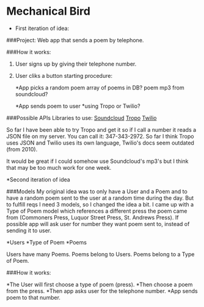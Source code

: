 # Mechanical Bird
  
* First iteration of idea:

###Project:
    Web app that sends a poem by telephone.

###How it works:

1. User signs up by giving their telephone number.

2. User cliks a button starting procedure:

   *App picks a random poem
        array of poems in DB?
        poem mp3 from soundcloud?

   *App sends poem to user 
        *using Tropo or Twilio?

###Possible APIs Libraries to use:
    [Soundcloud](http://developers.soundcloud.com/) 
    [Tropo](https://www.tropo.com/docs/webapi/quickstarts/making-call)
    [Twilio](https://www.twilio.com/docs/api/rest/making-calls)

So far I have been able to try Tropo and get it so if I call a number it reads a JSON file on my server. You can call it: 347-343-2972. So far I think Tropo uses JSON and Twilio uses its own language, Twilio's docs seem outdated (from 2010). 

It would be great if I could somehow use Soundcloud's mp3's but I think that may be too much work for one week.

*Second iteration of idea

###Models
My original idea was to only have a User and a Poem and to have a random poem sent to the user at a random time during the day. But to fulfill reqs I need 3 models, so I changed the idea a bit. I came up with a Type of Poem model which references a different press the poem came from (Commoners Press, Luquor Street Press, St. Andrews Press). If possible app will ask user for number they want poem sent to, instead of sending it to user.

*Users
*Type of Poem
*Poems
 
Users have many Poems.
Poems belong to Users.
Poems belong to a Type of Poem.

###How it works: 

*The User will first choose a type of poem (press). 
*Then choose a poem from the press.
*Then app asks user for the telephone number.
*App sends poem to that number.






